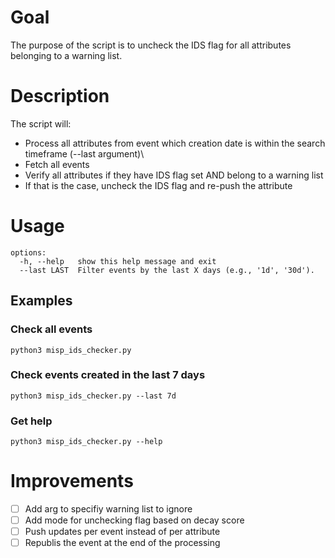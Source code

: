 # Goal

The purpose of the script is to uncheck the IDS flag for all attributes belonging to a warning list.

# Description

The script will:
- Process all attributes from event which creation date is within the search timeframe (--last argument)\
- Fetch all events
- Verify all attributes if they have IDS flag set AND belong to a warning list
- If that is the case, uncheck the IDS flag and re-push the attribute

# Usage

```
options:
  -h, --help   show this help message and exit
  --last LAST  Filter events by the last X days (e.g., '1d', '30d').
```

## Examples
### Check all events
```
python3 misp_ids_checker.py
```

### Check events created in the last 7 days
```
python3 misp_ids_checker.py --last 7d
```

### Get help
```
python3 misp_ids_checker.py --help
```

# Improvements
- [ ] Add arg to specifiy warning list to ignore
- [ ] Add mode for unchecking flag based on decay score
- [ ] Push updates per event instead of per attribute
- [ ] Republis the event at the end of the processing

